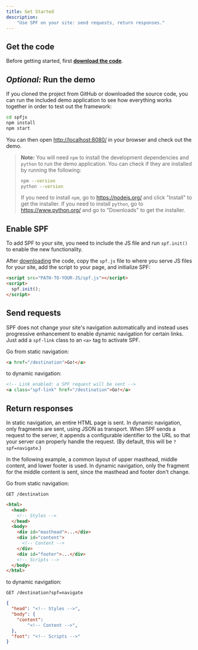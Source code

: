 ```yaml
---
title: Get Started
description:
    "Use SPF on your site: send requests, return responses."
---
```



## Get the code

Before getting started, first **[download the code][]**.


## _Optional:_ Run the demo

If you cloned the project from GitHub or downloaded the source
code, you can run the included demo application to see how
everything works together in order to test out the framework:

```sh
cd spfjs
npm install
npm start
```

You can then open <http://localhost:8080/> in your browser and
check out the demo.

> **Note:** You will need `npm` to install the development
> dependencies and `python` to run the demo application.  You
> can check if they are installed by running the following:
>
> ```sh
> npm --version
> python --version
> ```
>
> If you need to install `npm`, go to <https://nodejs.org/> and
> click "Install" to get the installer.  If you need to install
> `python`, go to <https://www.python.org/> and go to
> "Downloads" to get the installer.


## Enable SPF

To add SPF to your site, you need to include the JS file and run
`spf.init()` to enable the new functionality.

After [downloading][] the code, copy the `spf.js` file to where
you serve JS files for your site, add the script to your page,
and initialize SPF:

```html
<script src="PATH-TO-YOUR-JS/spf.js"></script>
<script>
  spf.init();
</script>
```


## Send requests

SPF does not change your site's navigation automatically and
instead uses progressive enhancement to enable dynamic
navigation for certain links.  Just add a `spf-link` class to an
`<a>` tag to activate SPF.

Go from static navigation:

```html
<a href="/destination">Go!</a>
```

to dynamic navigation:

```html
<!-- Link enabled: a SPF request will be sent -->
<a class="spf-link" href="/destination">Go!</a>
```


## Return responses

In static navigation, an entire HTML page is sent.  In dynamic
navigation, only fragments are sent, using JSON as transport.
When SPF sends a request to the server, it appends a
configurable identifier to the URL so that your server can
properly handle the request.  (By default, this will be
`?spf=navigate`.)

In the following example, a common layout of upper masthead,
middle content, and lower footer is used.  In dynamic
navigation, only the fragment for the middle content is sent,
since the masthead and footer don't change.

Go from static navigation:

`GET /destination`

```html
<html>
  <head>
    <!-- Styles -->
  </head>
  <body>
    <div id="masthead">...</div>
    <div id="content">
      <!-- Content -->
    </div>
    <div id="footer">...</div>
    <!-- Scripts -->
  </body>
</html>
```

to dynamic navigation:

`GET /destination?spf=navigate`

```json
{
  "head": "<!-- Styles -->",
  "body": {
    "content":
        "<!-- Content -->",
  },
  "foot": "<!-- Scripts -->"
}
```



[download the code]: ../../download/
[downloading]: ../../download/
